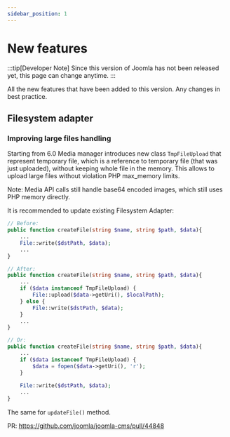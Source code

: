 ```yaml
---
sidebar_position: 1
---
```


# New features

:::tip[Developer Note]
  Since this version of Joomla has not been released yet, this page can change anytime.
:::

All the new features that have been added to this version.
Any changes in best practice.

## Filesystem adapter

### Improving large files handling

Starting from 6.0 Media manager introduces new class `TmpFileUpload` that represent temporary file, 
which is a reference to temporary file (that was just uploaded), without keeping whole file in the memory. 
This allows to upload large files without violation PHP max_memory limits.

Note: Media API calls still handle base64 encoded images, which still uses PHP memory directly.

It is recommended to update existing Filesystem Adapter:
```php
// Before:
public function createFile(string $name, string $path, $data){
    ...
    File::write($dstPath, $data);
    ...
}

// After:
public function createFile(string $name, string $path, $data){
    ...
    if ($data instanceof TmpFileUpload) {
        File::upload($data->getUri(), $localPath);
    } else {
        File::write($dstPath, $data);
    }    
    ...
}

// Or:
public function createFile(string $name, string $path, $data){
    ...
    if ($data instanceof TmpFileUpload) {
        $data = fopen($data->getUri(), 'r');
    }
    
    File::write($dstPath, $data);
    ...
}
```
The same for `updateFile()` method.

PR: https://github.com/joomla/joomla-cms/pull/44848
